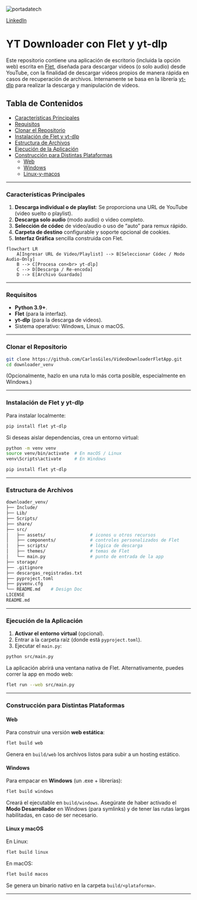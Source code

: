 ![portadatech](https://github.com/user-attachments/assets/09de5266-6d96-43a2-83cf-4707bdb34fb3)

[LinkedIn](https://www.linkedin.com/in/carlosgilesing/)
# YT Downloader con Flet y yt-dlp

Este repositorio contiene una aplicación de escritorio (incluida la opción web) escrita en [Flet](https://flet.dev/), diseñada para descargar videos (o solo audio) desde YouTube, con la finalidad de descargar videos propios de manera rápida en casos de recuperación de archivos. Internamente se basa en la librería [yt-dlp](https://github.com/yt-dlp/yt-dlp) para realizar la descarga y manipulación de videos.

## Tabla de Contenidos
- [Características Principales](#características-principales)
- [Requisitos](#requisitos)
- [Clonar el Repositorio](#clonar-el-repositorio)
- [Instalación de Flet y yt-dlp](#instalación-de-flet-y-yt-dlp)
- [Estructura de Archivos](#estructura-de-archivos)
- [Ejecución de la Aplicación](#ejecución-de-la-aplicación)
- [Construcción para Distintas Plataformas](#construcción-para-distintas-plataformas)
  - [Web](#web)
  - [Windows](#windows)
  - [Linux-y-macos](#linux-y-macos)

---

### Características Principales
1. **Descarga individual o de playlist**: Se proporciona una URL de YouTube (video suelto o playlist).
2. **Descarga solo audio** (modo audio) o video completo.
3. **Selección de códec** de video/audio o uso de “auto” para remux rápido.
4. **Carpeta de destino** configurable y soporte opcional de cookies.
5. **Interfaz Gráfica** sencilla construida con Flet.

```mermaid
flowchart LR
    A[Ingresar URL de Video/Playlist] --> B[Seleccionar Códec / Modo Audio-Only]
    B --> C[Procesa con<br> yt-dlp]
    C --> D[Descarga / Re-encoda]
    D --> E[Archivo Guardado]
```

---

### Requisitos
- **Python 3.9+**.
- **Flet** (para la interfaz).
- **yt-dlp** (para la descarga de videos).
- Sistema operativo: Windows, Linux o macOS.

---

### Clonar el Repositorio

```bash
git clone https://github.com/CarlosGiles/VideoDownloaderFletApp.git
cd downloader_venv
```

(Opcionalmente, hazlo en una ruta lo más corta posible, especialmente en Windows.)

---

### Instalación de Flet y yt-dlp

Para instalar localmente:

```bash
pip install flet yt-dlp
```

Si deseas aislar dependencias, crea un entorno virtual:

```bash
python -m venv venv
source venv/bin/activate  # En macOS / Linux
venv\Scripts\activate     # En Windows

pip install flet yt-dlp
```

---

### Estructura de Archivos

```bash
downloader_venv/
├── Include/
├── Lib/
├── Scripts/
├── share/
├── src/
│   ├── assets/                 # iconos u otros recursos
│   ├── components/             # controles personalizados de Flet
│   ├── scripts/                # lógica de descarga
│   ├── themes/                 # temas de Flet
│   └── main.py                 # punto de entrada de la app
├── storage/
├── .gitignore
├── descargas_registradas.txt
├── pyproject.toml
├── pyvenv.cfg
└── README.md    # Design Doc
LICENSE
README.md
```

---

### Ejecución de la Aplicación

1. **Activar el entorno virtual** (opcional).
2. Entrar a la carpeta raíz (donde está `pyproject.toml`).
3. Ejecutar el `main.py`:

```bash
python src/main.py
```

La aplicación abrirá una ventana nativa de Flet. Alternativamente, puedes correr la app en modo web:

```bash
flet run --web src/main.py
```

---

### Construcción para Distintas Plataformas

#### Web
Para construir una versión **web estática**:

```bash
flet build web
```
Genera en `build/web` los archivos listos para subir a un hosting estático.

#### Windows
Para empacar en **Windows** (un .exe + librerías):
```bash
flet build windows
```
Creará el ejecutable en `build/windows`. Asegúrate de haber activado el **Modo Desarrollador** en Windows (para symlinks) y de tener las rutas largas habilitadas, en caso de ser necesario.

#### Linux y macOS
En Linux:
```bash
flet build linux
```
En macOS:
```bash
flet build macos
```
Se genera un binario nativo en la carpeta `build/<plataforma>`.

---
